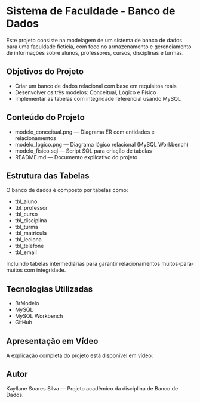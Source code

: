 # Sistema de Faculdade - Banco de Dados

Este projeto consiste na modelagem de um sistema de banco de dados para uma faculdade fictícia, com foco no armazenamento e gerenciamento de informações sobre alunos, professores, cursos, disciplinas e turmas.

## Objetivos do Projeto

- Criar um banco de dados relacional com base em requisitos reais
- Desenvolver os três modelos: Conceitual, Lógico e Físico
- Implementar as tabelas com integridade referencial usando MySQL

## Conteúdo do Projeto

- modelo_conceitual.png — Diagrama ER com entidades e relacionamentos
- modelo_logico.png — Diagrama lógico relacional (MySQL Workbench)
- modelo_fisico.sql — Script SQL para criação de tabelas
- README.md — Documento explicativo do projeto

## Estrutura das Tabelas

O banco de dados é composto por tabelas como:
- tbl_aluno
- tbl_professor
- tbl_curso
- tbl_disciplina
- tbl_turma
- tbl_matricula
- tbl_leciona
- tbl_telefone
- tbl_email

Incluindo tabelas intermediárias para garantir relacionamentos muitos-para-muitos com integridade.

## Tecnologias Utilizadas
- BrModelo
- MySQL
- MySQL Workbench
- GitHub

## Apresentação em Vídeo

A explicação completa do projeto está disponível em vídeo:  


## Autor

Kayllane Soares Silva — Projeto acadêmico da disciplina de Banco de Dados.
